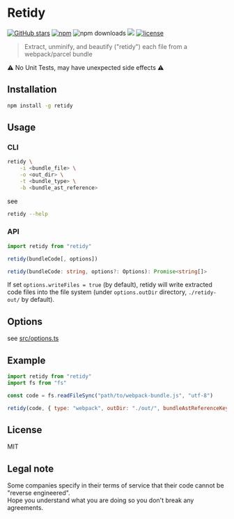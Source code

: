 
# Retidy

[![GitHub stars](https://img.shields.io/github/stars/Xmader/retidy?style=flat)](https://github.com/Xmader/retidy) [![npm](https://img.shields.io/npm/v/Xmader/retidy)](https://www.npmjs.com/package/retidy) ![npm downloads](https://img.shields.io/npm/dm/Xmader/retidy) ![](https://img.shields.io/badge/types-Typescript-blue) [![license](https://img.shields.io/github/license/Xmader/retidy)](/LICENSE)

> Extract, unminify, and beautify (\"retidy\") each file from a webpack/parcel bundle

⚠️ No Unit Tests, may have unexpected side effects ⚠️

## Installation

```sh
npm install -g retidy
```

## Usage

### CLI

```bash
retidy \
    -i <bundle_file> \
    -o <out_dir> \
    -t <bundle_type> \
    -b <bundle_ast_reference>
```

see

```bash
retidy --help
```

### API

```js
import retidy from "retidy"

retidy(bundleCode[, options])
```

```ts
retidy(bundleCode: string, options?: Options): Promise<string[]>
```

If set `options.writeFiles = true` (by default), retidy will write extracted code files into the file system (under `options.outDir` directory, `./retidy-out/` by default).

## Options

see [src/options.ts](src/options.ts#L7)

## Example

```js
import retidy from "retidy"
import fs from "fs"

const code = fs.readFileSync("path/to/webpack-bundle.js", "utf-8")

retidy(code, { type: "webpack", outDir: "./out/", bundleAstReferenceKeys: ["body", 0, "expression", "right"] })
```

## License

MIT

## Legal note

Some companies specify in their terms of service that their code cannot be "reverse engineered".  
Hope you understand what you are doing so you don't break any agreements.
